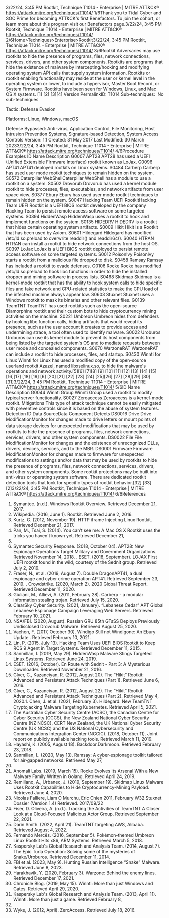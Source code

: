 3/22/24, 3:45 PM Rootkit, Technique T1014 - Enterprise | MITRE ATT&CK®
https://attack.mitre.org/techniques/T1014/ 1/6Thank you to Tidal Cyber and SOC Prime for becoming ATT&CK's ﬁrst Benefactors. To join the cohort, or learn more about this program visit our
Benefactors page.3/22/24, 3:45 PM Rootkit, Technique T1014 - Enterprise | MITRE ATT&CK®
https://attack.mitre.org/techniques/T1014/ 2/6Home>Techniques>Enterprise>Rootkit3/22/24, 3:45 PM Rootkit, Technique T1014 - Enterprise | MITRE ATT&CK®
https://attack.mitre.org/techniques/T1014/ 3/6Rootkit
Adversaries may use rootkits to hide the presence of programs, ﬁles, network connections, services, drivers, and other system components.
Rootkits are programs that hide the existence of malware by intercepting/hooking and modifying operating system API calls that supply
system information. 
Rootkits or rootkit enabling functionality may reside at the user or kernel level in the operating system or lower, to include a hypervisor,
Master Boot Record, or System Firmware. Rootkits have been seen for Windows, Linux, and Mac OS X systems. [1]
[2] [3][4]
Version PermalinkID: T1014
Sub-techniques:  No sub-techniques

Tactic: Defense Evasion

Platforms: Linux, Windows, macOS

Defense Bypassed: Anti-virus, Application Control, File Monitoring, Host Intrusion Prevention Systems, Signature-based Detection,
System Access Controls
Version: 1.1
Created: 31 May 2017
Last Modiﬁed: 30 March 20233/22/24, 3:45 PM Rootkit, Technique T1014 - Enterprise | MITRE ATT&CK®
https://attack.mitre.org/techniques/T1014/ 4/6Procedure Examples
ID Name Description
G0007 APT28 APT28 has used a UEFI (Uniﬁed Extensible Firmware Interface) rootkit known as LoJax.
G0096 APT41 APT41 deployed rootkits on Linux systems.
S0484 Carberp Carberp has used user mode rootkit techniques to remain hidden on the system.
S0572 Caterpillar
WebShellCaterpillar WebShell has a module to use a rootkit on a system.
S0502 Drovorub Drovorub has used a kernel module rootkit to hide processes, ﬁles, executables, and network artifacts
from user space view.
S0377 Ebury Ebury has used user mode rootkit techniques to remain hidden on the system.
S0047 Hacking Team
UEFI RootkitHacking Team UEFI Rootkit is a UEFI BIOS rootkit developed by the company Hacking Team to persist
remote access software on some targeted systems.
S0394 HiddenWasp HiddenWasp uses a rootkit to hook and implement functions on the system.
S0135 HIDEDRV HIDEDRV is a rootkit that hides certain operating system artifacts.
S0009 Hikit Hikit is a Rootkit that has been used by Axiom. 
S0601 Hildegard Hildegard has modiﬁed /etc/ld.so.preload to overwrite readdir() and readdir64().
S0040 HTRAN HTRAN can install a rootkit to hide network connections from the host OS.
S0397 LoJax LoJax is a UEFI BIOS rootkit deployed to persist remote access software on some targeted systems.
S0012 PoisonIvy PoisonIvy starts a rootkit from a malicious ﬁle dropped to disk.
S0458 Ramsay Ramsay has included a rootkit to evade defenses.
G0106 Rocke Rocke has modiﬁed /etc/ld.so.preload to hook libc functions in order to hide the installed dropper and
mining software in process lists.
S0468 Skidmap Skidmap is a kernel-mode rootkit that has the ability to hook system calls to hide speciﬁc ﬁles and fake
network and CPU-related statistics to make the CPU load of the infected machine always appear low.
S0603 Stuxnet Stuxnet uses a Windows rootkit to mask its binaries and other relevant ﬁles.
G0139 TeamTNT TeamTNT has used rootkits such as the open-source Diamorphine rootkit and their custom bots to hide
cryptocurrency mining activities on the machine. 
S0221 Umbreon Umbreon hides from defenders by hooking libc function calls, hiding artifacts that would reveal its
presence, such as the user account it creates to provide access and undermining strace, a tool often
used to identify malware.
S0022 Uroburos Uroburos can use its kernel module to prevent its host components from being listed by the targeted
system's OS and to mediate requests between user mode and concealed components.
S0670 WarzoneRAT WarzoneRAT can include a rootkit to hide processes, ﬁles, and startup.
S0430 Winnti for Linux Winnti for Linux has used a modiﬁed copy of the open-source userland rootkit Azazel, named
libxselinux.so, to hide the malware's operations and network activity.[5][6]
[7][8]
[9]
[10]
[11]
[12]
[13]
[14]
[15]
[16][17]
[18]
[19]
[6]
[20]
[21]
[22]
[23]
[24]
[25][26]
[27]
[28][29]
[30]
[31]3/22/24, 3:45 PM Rootkit, Technique T1014 - Enterprise | MITRE ATT&CK®
https://attack.mitre.org/techniques/T1014/ 5/6ID Name Description
G0044 Winnti Group Winnti Group used a rootkit to modify typical server functionality.
S0027 Zeroaccess Zeroaccess is a kernel-mode rootkit.
Mitigations
This type of attack technique cannot be easily mitigated with preventive controls since it is based on the abuse of system features.
Detection
ID Data SourceData Component Detects
DS0016 Drive Drive
ModiﬁcationMonitor for changes made to drive letters or mount points of data storage devices for
unexpected modiﬁcations that may be used by rootkits to hide the presence of programs,
ﬁles, network connections, services, drivers, and other system components.
DS0022 File File
ModiﬁcationMonitor for changes and the existence of unrecognized DLLs, drivers, devices, services, and to
the MBR. 
DS0001 Firmware Firmware
ModiﬁcationMonitor for changes made to ﬁrmware for unexpected modiﬁcations to settings and/or data
that may be used by rootkits to hide the presence of programs, ﬁles, network connections,
services, drivers, and other system components. Some rootkit protections may be built into
anti-virus or operating system software. There are dedicated rootkit detection tools that look
for speciﬁc types of rootkit behavior.[32]
[33]
[2]3/22/24, 3:45 PM Rootkit, Technique T1014 - Enterprise | MITRE ATT&CK®
https://attack.mitre.org/techniques/T1014/ 6/6References
1. Symantec. (n.d.). Windows Rootkit Overview. Retrieved
December 21, 2017.
2. Wikipedia. (2016, June 1). Rootkit. Retrieved June 2, 2016.
3. Kurtz, G. (2012, November 19). HTTP iframe Injecting Linux
Rootkit. Retrieved December 21, 2017.
4. Pan, M., Tsai, S. (2014). You can’t see me: A Mac OS X Rootkit
uses the tricks you haven't known yet. Retrieved December 21,
2017.
5. Symantec Security Response. (2018, October 04). APT28: New
Espionage Operations Target Military and Government
Organizations. Retrieved November 14, 2018.
. ESET. (2018, September). LOJAX First UEFI rootkit found in the
wild, courtesy of the Sednit group. Retrieved July 2, 2019.
7. Fraser, N., et al. (2019, August 7). Double DragonAPT41, a
dual espionage and cyber crime operation APT41. Retrieved
September 23, 2019.
. Crowdstrike. (2020, March 2). 2020 Global Threat Report.
Retrieved December 11, 2020.
9. Giuliani, M., Allievi, A. (2011, February 28). Carberp - a modular
information stealing trojan. Retrieved July 15, 2020.
10. ClearSky Cyber Security. (2021, January). “Lebanese Cedar”
APT Global Lebanese Espionage Campaign Leveraging Web
Servers. Retrieved February 10, 2021.
11. NSA/FBI. (2020, August). Russian GRU 85th GTsSS Deploys
Previously Undisclosed Drovorub Malware. Retrieved August
25, 2020.
12. Vachon, F. (2017, October 30). Windigo Still not Windigone: An
Ebury Update . Retrieved February 10, 2021.
13. Lin, P. (2015, July 13). Hacking Team Uses UEFI BIOS Rootkit
to Keep RCS 9 Agent in Target Systems. Retrieved December
11, 2015.
14. Sanmillan, I. (2019, May 29). HiddenWasp Malware Stings
Targeted Linux Systems. Retrieved June 24, 2019.
15. ESET. (2016, October). En Route with Sednit - Part 3: A
Mysterious Downloader. Retrieved November 21, 2016.
1. Glyer, C., Kazanciyan, R. (2012, August 20). The “Hikit” Rootkit:
Advanced and Persistent Attack Techniques (Part 1). Retrieved
June 6, 2016.
17. Glyer, C., Kazanciyan, R. (2012, August 22). The “Hikit” Rootkit:
Advanced and Persistent Attack Techniques (Part 2). Retrieved
May 4, 2020.1. Chen, J. et al. (2021, February 3). Hildegard: New TeamTNT
Cryptojacking Malware Targeting Kubernetes. Retrieved April
5, 2021.
19. The Australian Cyber Security Centre (ACSC), the Canadian
Centre for Cyber Security (CCCS), the New Zealand National
Cyber Security Centre (NZ NCSC), CERT New Zealand, the UK
National Cyber Security Centre (UK NCSC) and the US National
Cybersecurity and Communications Integration Center
(NCCIC). (2018, October 11). Joint report on publicly available
hacking tools. Retrieved March 11, 2019.
20. Hayashi, K. (2005, August 18). Backdoor.Darkmoon. Retrieved
February 23, 2018.
21. Sanmillan, I.. (2020, May 13). Ramsay: A cyber‑espionage
toolkit tailored for air‑gapped networks. Retrieved May 27,
2020.
22. Anomali Labs. (2019, March 15). Rocke Evolves Its Arsenal
With a New Malware Family Written in Golang. Retrieved April
24, 2019.
23. Remillano, A., Urbanec, J. (2019, September 19). Skidmap
Linux Malware Uses Rootkit Capabilities to Hide
Cryptocurrency-Mining Payload. Retrieved June 4, 2020.
24. Nicolas Falliere, Liam O Murchu, Eric Chien 2011, February
W32.Stuxnet Dossier (Version 1.4) Retrieved. 2017/09/22
25. Fiser, D. Oliveira, A. (n.d.). Tracking the Activities of TeamTNT
A Closer Look at a Cloud-Focused Malicious Actor Group.
Retrieved September 22, 2021.
2. Darin Smith. (2022, April 21). TeamTNT targeting AWS,
Alibaba. Retrieved August 4, 2022.
27. Fernando Mercês. (2016, September 5). Pokémon-themed
Umbreon Linux Rootkit Hits x86, ARM Systems. Retrieved
March 5, 2018.
2. Kaspersky Lab's Global Research and Analysis Team. (2014,
August 7). The Epic Turla Operation: Solving some of the
mysteries of Snake/Uroburos. Retrieved December 11, 2014.
29. FBI et al. (2023, May 9). Hunting Russian Intelligence “Snake”
Malware. Retrieved June 8, 2023.
30. Harakhavik, Y. (2020, February 3). Warzone: Behind the enemy
lines. Retrieved December 17, 2021.
31. Chronicle Blog. (2019, May 15). Winnti: More than just
Windows and Gates. Retrieved April 29, 2020.
32. Kaspersky Lab's Global Research and Analysis Team. (2013,
April 11). Winnti. More than just a game. Retrieved February 8,
2017.
33. Wyke, J. (2012, April). ZeroAccess. Retrieved July 18, 2016.